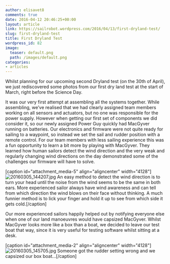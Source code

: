 ```yaml
---
author: elisavet8
comments: true
date: 2016-04-12 20:46:25+00:00
layout: article
link: https://sailrobot.wordpress.com/2016/04/13/first-dryland-test/
slug: first-dryland-test
title: First Dryland Test
wordpress_id: 82
image:
  teaser: default.png
  path: /images/default.png
categories:
- articles
---
```


Whilst planning for our upcoming second Dryland test (on the 30th of April), we just rediscovered some photos from our first dry land test at the start of March, right before the Science Day.

It was our very first attempt at assembling all the systems together. While assembling, we’ve realised that we had clearly assigned team members working on all sensors and actuators, but no one was responsible for the power supply. However when getting our first set of components we did consider it, so our newly assigned Power Guy quickly had MacGyver running on batteries. Our electronics and firmware were not quite ready for sailing to a waypoint, so instead we set the sail and rudder position with a remote control. For our team members with less sailing experience this was a fun opportunity to learn a bit more by playing with MacGyver. They learned how human sailors detect the wind direction and the very weak and regularly changing wind directions on the day demonstrated some of the challenges our firmware will have to solve.

[caption id="attachment_media-5" align="aligncenter" width="4128"]![20160305_144207.jpg](https://sailrobot.files.wordpress.com/2016/04/20160305_144207.jpg) An easy method to detect the wind direction is to turn your head until the noise from the wind seems to be the same in both ears. More experienced sailor always have wind awareness and can tell from which direction the wind blows on their face without thinking. A much funnier method is to lick your finger and hold it up to see from which side it gets cold.[/caption]



Our more experienced sailors happily helped out by notifying everyone else when one of our land manoeuvres would have capsized MacGyver. Whilst MacGyver looks more like a box than a boat, we decided to leave our test boat that way, since it is very useful for testing software whilst sitting at a desk.



[caption id="attachment_media-2" align="aligncenter" width="4128"]![20160305_145705.jpg](https://sailrobot.files.wordpress.com/2016/04/20160305_145705.jpg) Someone got the rudder setting wrong and we capsized our box boat...[/caption]
